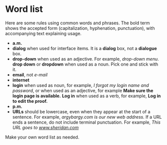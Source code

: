 Word list
=========

Here are some rules using common words and phrases. The bold term shows
the accepted form (capitalization, hyphenation, punctuation), with
accompanying text explaining usage.

-   **a.m.**
-   **dialog** when used for interface items. It is a **dialog** box,
    not a **dialogue** box.
-   **drop-down** when used as an adjective. For example, *drop-down
    menu*. **drop down**  or **dropdown** when used as a noun. Pick one 
    and stick with it.
-   **email**, not *e-mail*
-   **internet**
-   **login** when used as noun, for example, *I forgot my login name
    and password*, or when used as an adjective, for example **Make sure
    the login page is available.** **Log in** when used as a verb, for
    example, **Log in to edit the proof.**
-   **p.m.**
-   **URLs** should be lowercase, even when they appear at the start of
    a sentence. For example, *argybargy.com is our new web address.* If a
    URL ends a sentence, do not include terminal punctuation. For
    example, *This URL goes to www.sheridan.com*

Make your own word list as needed.
